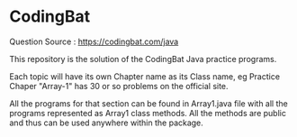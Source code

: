 # CodingBat
Question Source : https://codingbat.com/java

This repository is the solution of the CodingBat Java practice programs.

Each topic will have its own Chapter name as its Class name, eg Practice Chaper "Array-1" has 30 or so problems on the official site.

All the programs for that section can be found in Array1.java file with all the programs represented as Array1 class methods.
All the methods are public and thus can be used anywhere within the package.
